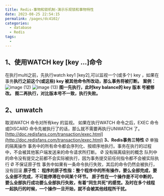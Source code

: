 ```yaml
---
title: Redis-事物和锁机制-演示乐观锁和事物特性
date: 2023-08-25 22:54:15
permalink: /pages/dc4102/
categories:
  - database
  - Redis
tags:
  - 
---
```

## 1、使用WATCH key [key ...]命令
在执行multi之前，先执行watch key1 [key2],可以监视一个(或多个) key ，如果在事务**执行之前这个(或这些) key 被其他命令所改动，那么事务将被打断。**
**案例：**
![image (12)](https://raw.gitmirror.com/KwFruit/basic-picture-service/note-v1.0.0//img/202308262148599.png)
![image (13)](https://raw.gitmirror.com/KwFruit/basic-picture-service/note-v1.0.0//img/202308262148694.png)
**图一先执行，此时key balance的 key 版本 号被修改。**
**图二再执行，对比版本号不一致，执行失败。**

## 2、unwatch
取消WATCH 命令对所有key 的监视。
如果在执行WATCH 命令之后，EXEC 命令或DISCARD 命令先被执行了的话，那么就不需要再执行UNWATCH 了。
[http://doc.redisfans.com/transaction/exec.html](http://doc.redisfans.com/transaction/exec.html)
**3、Redis事务三特性**
Ø 单独的隔离操作
   事务中的所有命令都会序列化、按顺序地执行。事务在执行的过程中，不会被其他客户端发送来的命令请求所打断。
Ø 没有隔离级别的概念
  队列中的命令没有提交之前都不会实际被执行，因为事务提交前任何指令都不会被实际执行
Ø 不保证原子性
    事务中如果有一条命令执行失败，其后的命令仍然会被执行，没有回滚
**原子性：**
**程序的原子性指：整个程序中的所有操作，要么全部完成，要么全部不完成，不可能停滞在中间某个环节。**
**原子性在一个操作是不可中断的，要么全部执行成功要么全部执行失败，有着“同生共死”的感觉。及时在多个线程一起执行的时候，一个操作一旦开始，就不会被其他线程所干扰。**
